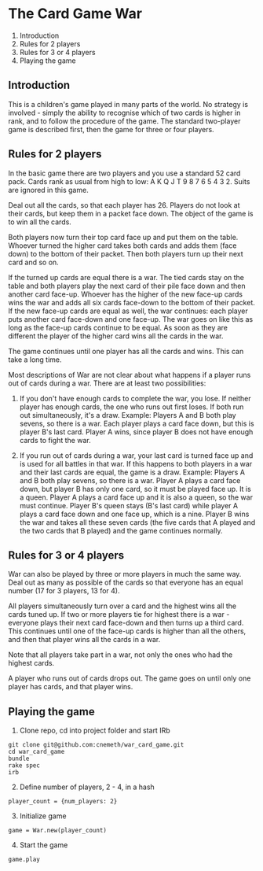The Card Game War
==========================

1. Introduction
2. Rules for 2 players
3. Rules for 3 or 4 players
4. Playing the game

Introduction
------------

This is a children's game played in many parts of the world. No strategy
is involved - simply the ability to recognise which of two cards is
higher in rank, and to follow the procedure of the game. The standard
two-player game is described first, then the game for three or four
players.

Rules for 2 players
-------------------

In the basic game there are two players and you use a standard 52 card
pack. Cards rank as usual from high to low: A K Q J T 9 8 7 6 5 4 3 2.
Suits are ignored in this game.

Deal out all the cards, so that each player has 26. Players do not look
at their cards, but keep them in a packet face down. The object of the
game is to win all the cards.

Both players now turn their top card face up and put them on the table.
Whoever turned the higher card takes both cards and adds them (face
down) to the bottom of their packet. Then both players turn up their
next card and so on.

If the turned up cards are equal there is a war. The tied cards stay on
the table and both players play the next card of their pile face down
and then another card face-up. Whoever has the higher of the new face-up
cards wins the war and adds all six cards face-down to the bottom of
their packet. If the new face-up cards are equal as well, the war
continues: each player puts another card face-down and one face-up. The
war goes on like this as long as the face-up cards continue to be equal.
As soon as they are different the player of the higher card wins all the
cards in the war.

The game continues until one player has all the cards and wins. This can
take a long time.

Most descriptions of War are not clear about what happens if a player
runs out of cards during a war. There are at least two possibilities:

1. If you don't have enough cards to complete the war, you lose. If neither
player has enough cards, the one who runs out first loses. If both run
out simultaneously, it's a draw. Example: Players A and B both play
sevens, so there is a war. Each player plays a card face down, but this
is player B's last card. Player A wins, since player B does not have
enough cards to fight the war.

2. If you run out of cards during a war, your last card is turned face up
and is used for all battles in that war. If this happens to both players
in a war and their last cards are equal, the game is a draw. Example:
Players A and B both play sevens, so there is a war. Player A plays a
card face down, but player B has only one card, so it must be played
face up. It is a queen. Player A plays a card face up and it is also a
queen, so the war must continue. Player B's queen stays (B's last card)
while player A plays a card face down and one face up, which is a nine.
Player B wins the war and takes all these seven cards (the five cards
that A played and the two cards that B played) and the game continues
normally.

Rules for 3 or 4 players
-----------------------------

War can also be played by three or more players in much the same way.
Deal out as many as possible of the cards so that everyone has an equal
number (17 for 3 players, 13 for 4).

All players simultaneously turn over a card and the highest wins all the
cards tuned up. If two or more players tie for highest there is a war -
everyone plays their next card face-down and then turns up a third card.
This continues until one of the face-up cards is higher than all the
others, and then that player wins all the cards in a war.

Note that all players take part in a war, not only the ones who had the
highest cards.

A player who runs out of cards drops out. The game goes on until only
one player has cards, and that player wins.

Playing the game
----------------

1. Clone repo, cd into project folder and start IRb

```
git clone git@github.com:cnemeth/war_card_game.git
cd war_card_game
bundle
rake spec
irb
```

2. Define number of players, 2 - 4, in a hash

```
player_count = {num_players: 2}
```

3. Initialize game

```
game = War.new(player_count)
```

4. Start the game

```
game.play
```


[1]: https://www.pagat.com/war/war.html
[2]: https://en.wikipedia.org/wiki/War_(card_game)

